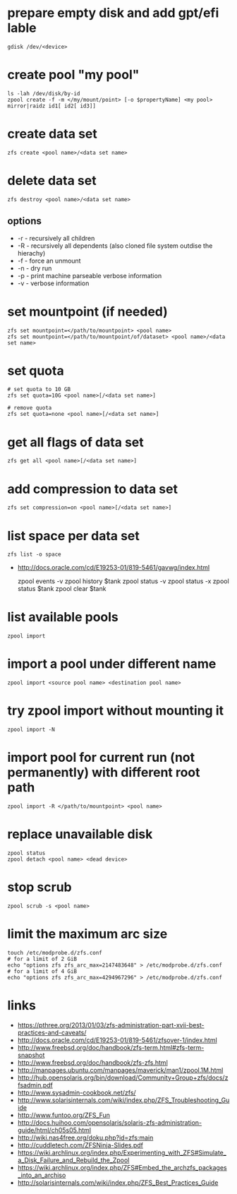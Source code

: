 # prepare empty disk and add gpt/efi lable

    gdisk /dev/<device>

# create pool "my pool"

    ls -lah /dev/disk/by-id
    zpool create -f -m </my/mount/point> [-o $propertyName] <my pool>  mirror|raidz id1[ id2[ id3]]

# create data set

    zfs create <pool name>/<data set name>
 
# delete data set

    zfs destroy <pool name>/<data set name>

## options

* -r    -   recursively all children
* -R    -   recursively all dependents (also cloned file system outdise the hierachy)
* -f    -   force an unmount 
* -n    -   dry run
* -p    -   print machine parseable verbose information
* -v    -   verbose information

# set mountpoint (if needed)

    zfs set mountpoint=</path/to/mountpoint> <pool name>
    zfs set mountpoint=</path/to/mountpoint/of/dataset> <pool name>/<data set name>

# set quota

    # set quota to 10 GB
    zfs set quota=10G <pool name>[/<data set name>]

    # remove quota
    zfs set quota=none <pool name>[/<data set name>]

# get all flags of data set

    zfs get all <pool name>[/<data set name>]

# add compression to data set

    zfs set compression=on <pool name>[/<data set name>]

# list space per data set

    zfs list -o space

* http://docs.oracle.com/cd/E19253-01/819-5461/gavwg/index.html

    zpool events -v
    zpool history $tank
    zpool status -v
    zpool status -x
    zpool status $tank
    zpool clear $tank

# list available pools

    zpool import

# import a pool under different name

    zpool import <source pool name> <destination pool name>

# try zpool import without mounting it

    zpool import -N

# import pool for current run (not permanently) with different root path

    zpool import -R </path/to/mountpoint> <pool name>

# replace unavailable disk

    zpool status
    zpool detach <pool name> <dead device>

# stop scrub

    zpool scrub -s <pool name>

# limit the maximum arc size

    touch /etc/modprobe.d/zfs.conf
    # for a limit of 2 GiB
    echo "options zfs zfs_arc_max=2147483648" > /etc/modprobe.d/zfs.conf
    # for a limit of 4 GiB
    echo "options zfs zfs_arc_max=4294967296" > /etc/modprobe.d/zfs.conf

# links

* https://pthree.org/2013/01/03/zfs-administration-part-xvii-best-practices-and-caveats/
* http://docs.oracle.com/cd/E19253-01/819-5461/zfsover-1/index.html
* http://www.freebsd.org/doc/handbook/zfs-term.html#zfs-term-snapshot
* http://www.freebsd.org/doc/handbook/zfs-zfs.html
* http://manpages.ubuntu.com/manpages/maverick/man1/zpool.1M.html
* http://hub.opensolaris.org/bin/download/Community+Group+zfs/docs/zfsadmin.pdf
* http://www.sysadmin-cookbook.net/zfs/
* http://www.solarisinternals.com/wiki/index.php/ZFS_Troubleshooting_Guide
* http://www.funtoo.org/ZFS_Fun
* http://docs.huihoo.com/opensolaris/solaris-zfs-administration-guide/html/ch05s05.html
* http://wiki.nas4free.org/doku.php?id=zfs:main
* http://cuddletech.com/ZFSNinja-Slides.pdf
* https://wiki.archlinux.org/index.php/Experimenting_with_ZFS#Simulate_a_Disk_Failure_and_Rebuild_the_Zpool
* https://wiki.archlinux.org/index.php/ZFS#Embed_the_archzfs_packages_into_an_archiso
* http://solarisinternals.com/wiki/index.php/ZFS_Best_Practices_Guide
